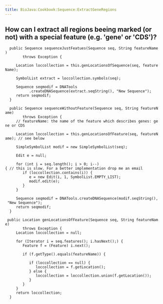 ```yaml
---
title: BioJava:Cookbook:Sequence:ExtractGeneRegions
---
```


How can I extract all regions beeing marked (or not) with a special feature (e.g. 'gene' or 'CDS')?
---------------------------------------------------------------------------------------------------

<java>

`  public Sequence sequenceJustFeatues(Sequence seq, String featureName)`  
`        throws Exception {`

`     Location loccollection = this.genLocationsOfSequence(seq, featureName);`

`     SymbolList extract = loccollection.symbols(seq);`

`     Sequence seqmodif = DNATools`  
`           .createDNASequence(extract.seqString(), "New Sequence");`  
`     return seqmodif;`  
`  }`

`  public Sequence sequenceWithoutFeature(Sequence seq, String featureName)`  
`        throws Exception {`  
`     // featureName: the name of the feature which describes genes: gene or CDS`

`     Location loccollection = this.genLocationsOfFeature(seq, featureName); // see below`

`     SimpleSymbolList modif = new SimpleSymbolList(seq);`

`     Edit e = null;`

`     for (int i = seq.length(); i > 0; i--){ // this is slow. For a better implementation drop me an email`  
`        if (loccollection.contains(i)) {`  
`           e = new Edit(i, 1, SymbolList.EMPTY_LIST);`  
`           modif.edit(e);`  
`        }`  
`     }`

`     Sequence seqmodif = DNATools.createDNASequence(modif.seqString(), "New Sequence");`  
`     return seqmodif;`  
`  }`

` public Location genLocationsOfFeature(Sequence seq, String featureName)`  
`        throws Exception {`  
`     Location loccollection = null;`

`     for (Iterator i = seq.features(); i.hasNext();) {`  
`        Feature f = (Feature) i.next();`

`        if (f.getType().equals(featureName)) {`

`           if (loccollection == null) {`  
`              loccollection = f.getLocation();`  
`           } else {`  
`              loccollection = loccollection.union(f.getLocation());`  
`           }`  
`        }`  
`     }`  
`     return loccollection;`  
`  }`

</java>
